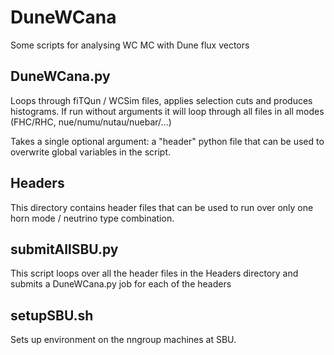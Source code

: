 # DuneWCana
Some scripts for analysing WC MC with Dune flux vectors

## DuneWCana.py
Loops through fiTQun / WCSim files, applies selection cuts and produces histograms.
If run without arguments it will loop through all files in all modes (FHC/RHC, nue/numu/nutau/nuebar/...)

Takes a single optional argument: a "header" python file that can be used to overwrite global variables in the script.

## Headers
This directory contains header files that can be used to run over only one horn mode / neutrino type combination.

## submitAllSBU.py
This script loops over all the header files in the Headers directory and submits a DuneWCana.py job for each of the headers

## setupSBU.sh
Sets up environment on the nngroup machines at SBU.
